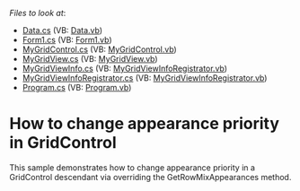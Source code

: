 <!-- default file list -->
*Files to look at*:

* [Data.cs](./CS/AppearancePrioritySample/Data.cs) (VB: [Data.vb](./VB/AppearancePrioritySample/Data.vb))
* [Form1.cs](./CS/AppearancePrioritySample/Form1.cs) (VB: [Form1.vb](./VB/AppearancePrioritySample/Form1.vb))
* [MyGridControl.cs](./CS/AppearancePrioritySample/MyGridControl/MyGridControl.cs) (VB: [MyGridControl.vb](./VB/AppearancePrioritySample/MyGridControl/MyGridControl.vb))
* [MyGridView.cs](./CS/AppearancePrioritySample/MyGridControl/MyGridView.cs) (VB: [MyGridView.vb](./VB/AppearancePrioritySample/MyGridControl/MyGridView.vb))
* [MyGridViewInfo.cs](./CS/AppearancePrioritySample/MyGridControl/MyGridViewInfo.cs) (VB: [MyGridViewInfoRegistrator.vb](./VB/AppearancePrioritySample/MyGridControl/MyGridViewInfoRegistrator.vb))
* [MyGridViewInfoRegistrator.cs](./CS/AppearancePrioritySample/MyGridControl/MyGridViewInfoRegistrator.cs) (VB: [MyGridViewInfoRegistrator.vb](./VB/AppearancePrioritySample/MyGridControl/MyGridViewInfoRegistrator.vb))
* [Program.cs](./CS/AppearancePrioritySample/Program.cs) (VB: [Program.vb](./VB/AppearancePrioritySample/Program.vb))
<!-- default file list end -->
# How to change appearance priority in GridControl


<p>This sample demonstrates how to change appearance priority in a GridControl descendant via overriding the GetRowMixAppearances method.</p>

<br/>


